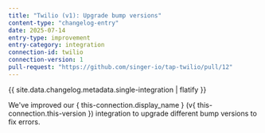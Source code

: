 ```yaml
---
title: "Twilio (v1): Upgrade bump versions"
content-type: "changelog-entry"
date: 2025-07-14
entry-type: improvement
entry-category: integration
connection-id: twilio
connection-version: 1
pull-request: "https://github.com/singer-io/tap-twilio/pull/12"
---
```

{{ site.data.changelog.metadata.single-integration | flatify }}

We've improved our { this-connection.display_name } (v{ this-connection.this-version }) integration to upgrade different bump versions to fix errors.